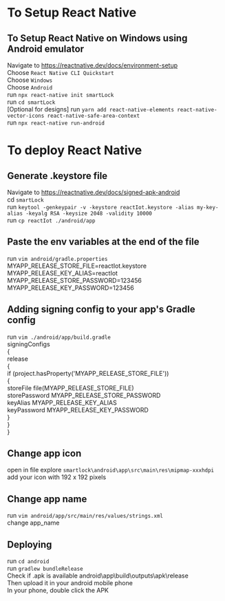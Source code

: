 # To Setup React Native  

## To Setup React Native on Windows using Android emulator
Navigate to https://reactnative.dev/docs/environment-setup  
Choose `React Native CLI Quickstart`  
Choose `Windows`  
Choose `Android`   
run `npx react-native init smartLock`  
run `cd smartLock`  
[Optional for designs] run `yarn add react-native-elements react-native-vector-icons react-native-safe-area-context`  
run `npx react-native run-android`  


# To deploy React Native  
## Generate .keystore file  
Navigate to https://reactnative.dev/docs/signed-apk-android  
cd `smartLock`  
run `keytool -genkeypair -v -keystore reactIot.keystore -alias my-key-alias -keyalg RSA -keysize 2048 -validity 10000`  
run `cp reactIot ./android/app`  

## Paste the env variables at the end of the file  
run `vim android/gradle.properties`  
MYAPP_RELEASE_STORE_FILE=reactIot.keystore  
MYAPP_RELEASE_KEY_ALIAS=reactIot  
MYAPP_RELEASE_STORE_PASSWORD=123456  
MYAPP_RELEASE_KEY_PASSWORD=123456  

## Adding signing config to your app's Gradle config  
run `vim ./android/app/build.gradle`  
signingConfigs   
{  
    release  
    {  
        if (project.hasProperty('MYAPP_RELEASE_STORE_FILE'))  
        {  
            storeFile file(MYAPP_RELEASE_STORE_FILE)  
            storePassword MYAPP_RELEASE_STORE_PASSWORD  
            keyAlias MYAPP_RELEASE_KEY_ALIAS  
            keyPassword MYAPP_RELEASE_KEY_PASSWORD  
        }  
    }  
}  

## Change app icon  
open in file explore `smartlock\android\app\src\main\res\mipmap-xxxhdpi`  
add your icon with 192 x 192 pixels  

## Change app name
run `vim android/app/src/main/res/values/strings.xml`  
change app_name

## Deploying
run `cd android`  
run `gradlew bundleRelease`  
Check if .apk is available android\app\build\outputs\apk\release  
Then upload it in your android mobile phone  
In your phone, double click the APK  
